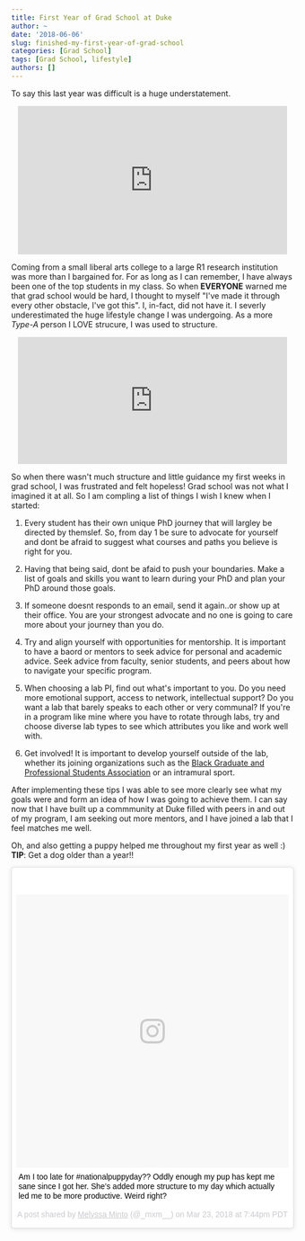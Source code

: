 ```yaml
---
title: First Year of Grad School at Duke
author: ~
date: '2018-06-06'
slug: finished-my-first-year-of-grad-school
categories: [Grad School]
tags: [Grad School, lifestyle]
authors: []
---
```


To say this last year was difficult is a huge understatement.

<http>
<center>
<iframe src="https://giphy.com/embed/3o72EZJ5FMhLFFiUco" width="480" height="264" frameBorder="0" class="giphy-embed" allowFullScreen></iframe>
</center>
</http>

Coming from a small liberal arts college to a large R1 research institution was more than I bargained for. For as long as I can remember, I have always been one of the top students in my class. So when **EVERYONE** warned me that grad school would be hard, I thought to myself "I've made it through every other obstacle, I've got this". I, in-fact, did not have it. I severly underestimated the huge lifestyle change I was undergoing. As a more _Type-A_ person I LOVE strucure, I was used to structure. 

<http>
<center>
<iframe src="https://giphy.com/embed/xUA7aRXlIhb4UPJyda" width="480" height="226" frameBorder="0" class="giphy-embed" allowFullScreen></iframe>
</center>
</http>

So when there wasn't much structure and little guidance my first weeks in grad school, I was frustrated and felt hopeless! Grad school was not what I imagined it at all. So I am compling a list of things I wish I knew when I started:

1. Every student has their own unique PhD journey that will largley be directed by themslef. So, from day 1 be sure to advocate for yourself and dont be afraid to suggest what courses and paths you believe is right for you. 

2. Having that being said, dont be afaid to push your boundaries. Make a list of goals and skills you want to learn during your PhD and plan your PhD around those goals. 

3. If someone doesnt responds to an email, send it again..or show up at their office. You are your strongest advocate and no one is going to care more about your journey than you do. 

4. Try and align yourself with opportunities for mentorship. It is important to have a baord or mentors to seek advice for personal and academic advice. Seek advice from faculty, senior students, and peers about how to navigate your specific program. 

5. When choosing a lab PI, find out what's important to you. Do you need more emotional support, access to network, intellectual support? Do you want a lab that barely speaks to each other or very communal? If you're in a program like mine where you have to rotate through labs, try and choose diverse lab types to see which attributes you like and work well with. 

6. Get involved! It is important to develop yourself outside of the lab, whether its joining organizations such as the [Black Graduate and Professional Students Association](https://dukegroups.com/organization/BGPSA) or an intramural sport. 

After implementing these tips I was able to see more clearly see what my goals were and form an idea of how I was going to achieve them. I can say now that I have built up a commmunity at Duke filled with peers in and out of my program, I am seeking out more mentors, and I have joined a lab that I feel matches me well. 

Oh, and also getting a puppy helped me throughout my first year as well :)
**TIP**: Get a dog older than a year!!

<blockquote class="instagram-media" data-instgrm-captioned data-instgrm-permalink="https://www.instagram.com/p/BgsIzJ9A-yD/" data-instgrm-version="8" style=" background:#FFF; border:0; border-radius:3px; box-shadow:0 0 1px 0 rgba(0,0,0,0.5),0 1px 10px 0 rgba(0,0,0,0.15); margin: 1px; max-width:658px; padding:0; width:99.375%; width:-webkit-calc(100% - 2px); width:calc(100% - 2px);"><div style="padding:8px;"> <div style=" background:#F8F8F8; line-height:0; margin-top:40px; padding:50% 0; text-align:center; width:100%;"> <div style=" background:url(data:image/png;base64,iVBORw0KGgoAAAANSUhEUgAAACwAAAAsCAMAAAApWqozAAAABGdBTUEAALGPC/xhBQAAAAFzUkdCAK7OHOkAAAAMUExURczMzPf399fX1+bm5mzY9AMAAADiSURBVDjLvZXbEsMgCES5/P8/t9FuRVCRmU73JWlzosgSIIZURCjo/ad+EQJJB4Hv8BFt+IDpQoCx1wjOSBFhh2XssxEIYn3ulI/6MNReE07UIWJEv8UEOWDS88LY97kqyTliJKKtuYBbruAyVh5wOHiXmpi5we58Ek028czwyuQdLKPG1Bkb4NnM+VeAnfHqn1k4+GPT6uGQcvu2h2OVuIf/gWUFyy8OWEpdyZSa3aVCqpVoVvzZZ2VTnn2wU8qzVjDDetO90GSy9mVLqtgYSy231MxrY6I2gGqjrTY0L8fxCxfCBbhWrsYYAAAAAElFTkSuQmCC); display:block; height:44px; margin:0 auto -44px; position:relative; top:-22px; width:44px;"></div></div> <p style=" margin:8px 0 0 0; padding:0 4px;"> <a href="https://www.instagram.com/p/BgsIzJ9A-yD/" style=" color:#000; font-family:Arial,sans-serif; font-size:14px; font-style:normal; font-weight:normal; line-height:17px; text-decoration:none; word-wrap:break-word;" target="_blank">Am I too late for #nationalpuppyday?? Oddly enough my pup has kept me sane since I got her. She’s added more structure to my day which actually led me to be more productive. Weird right?</a></p> <p style=" color:#c9c8cd; font-family:Arial,sans-serif; font-size:14px; line-height:17px; margin-bottom:0; margin-top:8px; overflow:hidden; padding:8px 0 7px; text-align:center; text-overflow:ellipsis; white-space:nowrap;">A post shared by <a href="https://www.instagram.com/_mxm__/" style=" color:#c9c8cd; font-family:Arial,sans-serif; font-size:14px; font-style:normal; font-weight:normal; line-height:17px;" target="_blank"> Melyssa Minto</a> (@_mxm__) on <time style=" font-family:Arial,sans-serif; font-size:14px; line-height:17px;" datetime="2018-03-24T02:44:20+00:00">Mar 23, 2018 at 7:44pm PDT</time></p></div></blockquote> <script async defer src="//www.instagram.com/embed.js"></script>

     

